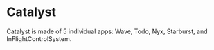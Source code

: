 # Catalyst

Catalyst is made of 5 individual apps: Wave, Todo, Nyx, Starburst, and InFlightControlSystem.



